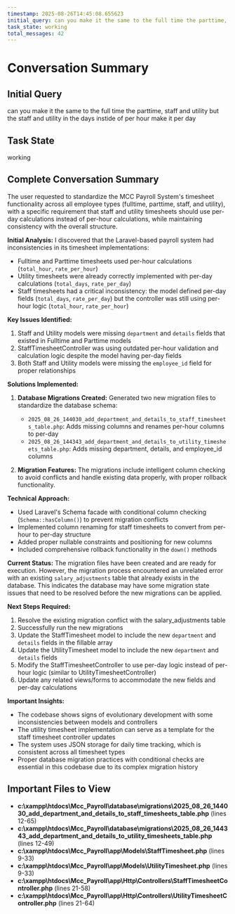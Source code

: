 ```yaml
---
timestamp: 2025-08-26T14:45:08.655623
initial_query: can you make it the same to the full time the parttime, staff and utility but the staff and utility in the days instide of per hour make it per day
task_state: working
total_messages: 42
---
```


# Conversation Summary

## Initial Query
can you make it the same to the full time the parttime, staff and utility but the staff and utility in the days instide of per hour make it per day

## Task State
working

## Complete Conversation Summary
The user requested to standardize the MCC Payroll System's timesheet functionality across all employee types (fulltime, parttime, staff, and utility), with a specific requirement that staff and utility timesheets should use per-day calculations instead of per-hour calculations, while maintaining consistency with the overall structure.

**Initial Analysis:**
I discovered that the Laravel-based payroll system had inconsistencies in its timesheet implementations:
- Fulltime and Parttime timesheets used per-hour calculations (`total_hour`, `rate_per_hour`)
- Utility timesheets were already correctly implemented with per-day calculations (`total_days`, `rate_per_day`)
- Staff timesheets had a critical inconsistency: the model defined per-day fields (`total_days`, `rate_per_day`) but the controller was still using per-hour logic (`total_hour`, `rate_per_hour`)

**Key Issues Identified:**
1. Staff and Utility models were missing `department` and `details` fields that existed in Fulltime and Parttime models
2. StaffTimesheetController was using outdated per-hour validation and calculation logic despite the model having per-day fields
3. Both Staff and Utility models were missing the `employee_id` field for proper relationships

**Solutions Implemented:**
1. **Database Migrations Created:** Generated two new migration files to standardize the database schema:
   - `2025_08_26_144030_add_department_and_details_to_staff_timesheets_table.php`: Adds missing columns and renames per-hour columns to per-day
   - `2025_08_26_144343_add_department_and_details_to_utility_timesheets_table.php`: Adds missing department, details, and employee_id columns

2. **Migration Features:** The migrations include intelligent column checking to avoid conflicts and handle existing data properly, with proper rollback functionality.

**Technical Approach:**
- Used Laravel's Schema facade with conditional column checking (`Schema::hasColumn()`) to prevent migration conflicts
- Implemented column renaming for staff timesheets to convert from per-hour to per-day structure
- Added proper nullable constraints and positioning for new columns
- Included comprehensive rollback functionality in the `down()` methods

**Current Status:**
The migration files have been created and are ready for execution. However, the migration process encountered an unrelated error with an existing `salary_adjustments` table that already exists in the database. This indicates the database may have some migration state issues that need to be resolved before the new migrations can be applied.

**Next Steps Required:**
1. Resolve the existing migration conflict with the salary_adjustments table
2. Successfully run the new migrations
3. Update the StaffTimesheet model to include the new `department` and `details` fields in the fillable array
4. Update the UtilityTimesheet model to include the new `department` and `details` fields
5. Modify the StaffTimesheetController to use per-day logic instead of per-hour logic (similar to UtilityTimesheetController)
6. Update any related views/forms to accommodate the new fields and per-day calculations

**Important Insights:**
- The codebase shows signs of evolutionary development with some inconsistencies between models and controllers
- The utility timesheet implementation can serve as a template for the staff timesheet controller updates
- The system uses JSON storage for daily time tracking, which is consistent across all timesheet types
- Proper database migration practices with conditional checks are essential in this codebase due to its complex migration history

## Important Files to View

- **c:\xampp\htdocs\Mcc_Payroll\database\migrations\2025_08_26_144030_add_department_and_details_to_staff_timesheets_table.php** (lines 12-65)
- **c:\xampp\htdocs\Mcc_Payroll\database\migrations\2025_08_26_144343_add_department_and_details_to_utility_timesheets_table.php** (lines 12-49)
- **c:\xampp\htdocs\Mcc_Payroll\app\Models\StaffTimesheet.php** (lines 9-33)
- **c:\xampp\htdocs\Mcc_Payroll\app\Models\UtilityTimesheet.php** (lines 9-33)
- **c:\xampp\htdocs\Mcc_Payroll\app\Http\Controllers\StaffTimesheetController.php** (lines 21-58)
- **c:\xampp\htdocs\Mcc_Payroll\app\Http\Controllers\UtilityTimesheetController.php** (lines 21-64)

